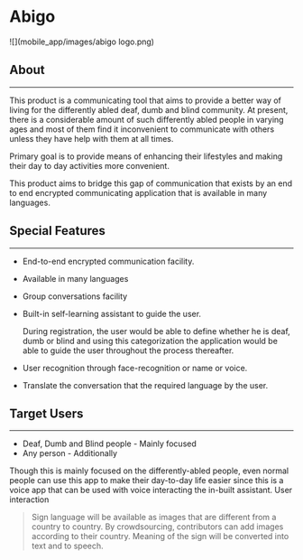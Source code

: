 # Abigo

![](mobile_app/images/abigo logo.png)

## About

---------------------------

This product is a communicating tool that aims to provide a better way of living for the differently abled deaf, dumb and blind community. At present, there is a considerable amount of such differently abled people in varying ages and most of them find it inconvenient to communicate with others unless they have help with them at all times.

Primary goal is to provide means of enhancing their lifestyles and making their day to day activities more convenient.

This product aims to bridge this gap of communication that exists by an end to end encrypted communicating application that is available in many languages. 

## Special Features

---------------------------

* End-to-end encrypted communication facility.
* Available in many languages
* Group conversations facility
* Built-in self-learning assistant to guide the user.

  During registration, the user would be able to define whether he is deaf, dumb or blind and using this categorization the application would be able to guide the user throughout the process thereafter.

* User recognition through face-recognition or name or voice.
* Translate the conversation that the required language by the user.

## Target Users

---------------------------

* Deaf, Dumb and Blind people - Mainly focused
* Any person - Additionally

Though this is mainly focused on the differently-abled people, even normal people can use this app to make their day-to-day life easier since this is a voice app that can be used with voice interacting the in-built assistant.
User interaction

> Sign language will be available as images that are different from a country to country. By crowdsourcing, contributors can add images according to their country. Meaning of the sign will be converted into text and to speech.
